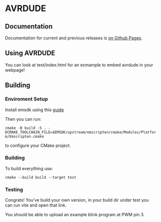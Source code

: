 # AVRDUDE

## Documentation

Documentation for current and previous releases is [on Github Pages](https://avrdudes.github.io/avrdude/).

## Using AVRDUDE

You can look at test/index.html for an exmample to embed avrdude in your webpage!

## Building

### Enviroment Setup

Install emsdk using this [guide](https://emscripten.org/docs/getting_started/downloads.html)

Then you can run: 

`cmake -B build -S . -DCMAKE_TOOLCHAIN_FILE=$EMSDK/upstream/emscripten/cmake/Modules/Platform/Emscripten.cmake`

to configure your CMake project.

### Building

To build everything use:

`cmake --build build --target test`

### Testing

Congrats! You've build your own version, in your build dir under test you can run vite and open that link.

You should be able to upload an example blink program at PWM pin 3.
